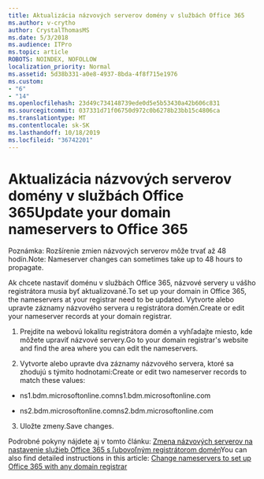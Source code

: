 ```yaml
---
title: Aktualizácia názvových serverov domény v službách Office 365
ms.author: v-crytho
author: CrystalThomasMS
ms.date: 5/3/2018
ms.audience: ITPro
ms.topic: article
ROBOTS: NOINDEX, NOFOLLOW
localization_priority: Normal
ms.assetid: 5d38b331-a0e8-4937-8bda-4f8f715e1976
ms.custom:
- "6"
- "14"
ms.openlocfilehash: 23d49c734148739ede0d5e5b53430a42b606c831
ms.sourcegitcommit: 037331d71f06750d972c0b6278b23bb15c4806ca
ms.translationtype: MT
ms.contentlocale: sk-SK
ms.lasthandoff: 10/18/2019
ms.locfileid: "36742201"
---
```

# <a name="update-your-domain-nameservers-to-office-365"></a><span data-ttu-id="9dce3-102">Aktualizácia názvových serverov domény v službách Office 365</span><span class="sxs-lookup"><span data-stu-id="9dce3-102">Update your domain nameservers to Office 365</span></span>

<span data-ttu-id="9dce3-103">Poznámka: Rozšírenie zmien názvových serverov môže trvať až 48 hodín.</span><span class="sxs-lookup"><span data-stu-id="9dce3-103">Note: Nameserver changes can sometimes take up to 48 hours to propagate.</span></span>
  
<span data-ttu-id="9dce3-104">Ak chcete nastaviť doménu v službách Office 365, názvové servery u vášho registrátora musia byť aktualizované.</span><span class="sxs-lookup"><span data-stu-id="9dce3-104">To set up your domain in Office 365, the nameservers at your registrar need to be updated.</span></span> <span data-ttu-id="9dce3-105">Vytvorte alebo upravte záznamy názvového servera u registrátora domén.</span><span class="sxs-lookup"><span data-stu-id="9dce3-105">Create or edit your nameserver records at your domain registrar.</span></span>
  
1. <span data-ttu-id="9dce3-106">Prejdite na webovú lokalitu registrátora domén a vyhľadajte miesto, kde môžete upraviť názvové servery.</span><span class="sxs-lookup"><span data-stu-id="9dce3-106">Go to your domain registrar's website and find the area where you can edit the nameservers.</span></span>

2. <span data-ttu-id="9dce3-107">Vytvorte alebo upravte dva záznamy názvového servera, ktoré sa zhodujú s týmito hodnotami:</span><span class="sxs-lookup"><span data-stu-id="9dce3-107">Create or edit two nameserver records to match these values:</span></span>

  - <span data-ttu-id="9dce3-108">ns1.bdm.microsoftonline.com</span><span class="sxs-lookup"><span data-stu-id="9dce3-108">ns1.bdm.microsoftonline.com</span></span>

  - <span data-ttu-id="9dce3-109">ns2.bdm.microsoftonline.com</span><span class="sxs-lookup"><span data-stu-id="9dce3-109">ns2.bdm.microsoftonline.com</span></span>

3. <span data-ttu-id="9dce3-110">Uložte zmeny.</span><span class="sxs-lookup"><span data-stu-id="9dce3-110">Save changes.</span></span>

<span data-ttu-id="9dce3-111">Podrobné pokyny nájdete aj v tomto článku: [Zmena názvových serverov na nastavenie služieb Office 365 s ľubovoľným registrátorom domén](https://docs.microsoft.com/office365/admin/get-help-with-domains/change-nameservers-at-any-domain-registrar)</span><span class="sxs-lookup"><span data-stu-id="9dce3-111">You can also find detailed instructions in this article: [Change nameservers to set up Office 365 with any domain registrar](https://docs.microsoft.com/office365/admin/get-help-with-domains/change-nameservers-at-any-domain-registrar)</span></span>
  